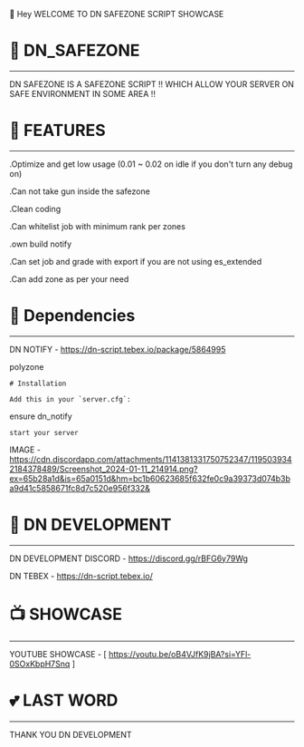 👋 Hey WELCOME TO DN SAFEZONE SCRIPT SHOWCASE

# 🏓 DN_SAFEZONE
------------------

DN SAFEZONE IS A SAFEZONE SCRIPT !! WHICH ALLOW YOUR SERVER ON SAFE ENVIRONMENT IN SOME AREA !!

# 🏓 FEATURES
---------------

.Optimize and get low usage (0.01 ~ 0.02 on idle if you don't turn any debug on)

.Can not take gun inside the safezone

.Clean coding

.Can whitelist job with minimum rank per zones

.own build notify

.Can set job and grade with export if you are not using es_extended

.Can add zone as per your need

# 🏓 Dependencies
-------------------

DN NOTIFY - https://dn-script.tebex.io/package/5864995

polyzone 

```
# Installation

Add this in your `server.cfg`:

```
ensure dn_notify
```
start your server
```

IMAGE - https://cdn.discordapp.com/attachments/1141381331750752347/1195039342184378489/Screenshot_2024-01-11_214914.png?ex=65b28a1d&is=65a0151d&hm=bc1b60623685f632fe0c9a39373d074b3ba9d41c5858671fc8d7c520e956f332&

# 🎀 DN DEVELOPMENT
---------------------

DN DEVELOPMENT DISCORD - https://discord.gg/rBFG6y79Wg

DN TEBEX - https://dn-script.tebex.io/

# 📺 SHOWCASE
---------------

YOUTUBE SHOWCASE - [ https://youtu.be/oB4VJfK9jBA?si=YFl-0SOxKbpH7Snq ]

# 💕 LAST WORD
----------------
THANK YOU
DN DEVELOPMENT
